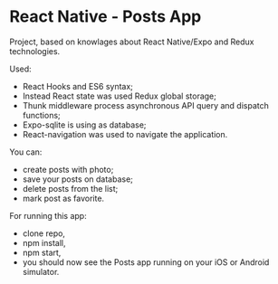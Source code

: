 # React Native - Posts App

Project, based on knowlages about React Native/Expo and Redux technologies.

Used:
  - React Hooks and ES6 syntax;
  - Instead React state was used Redux global storage;
  - Thunk middleware process asynchronous API query and dispatch functions;
  - Expo-sqlite is using as database;
  - React-navigation was used to navigate the application.

You can:
  - create posts with photo;
  - save your posts on database;
  - delete posts from the list;
  - mark post as favorite.

For running this app:
  - clone repo,
  - npm install,
  - npm start,
  - you should now see the Posts app running on your iOS or Android simulator.